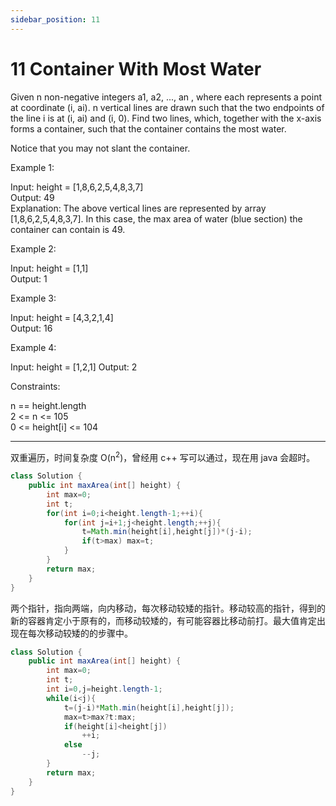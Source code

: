 ```yaml
---
sidebar_position: 11
---
```


# 11 Container With Most Water



Given n non-negative integers a1, a2, ..., an , where each represents a point at coordinate (i, ai). n vertical lines are drawn such that the two endpoints of the line i is at (i, ai) and (i, 0). Find two lines, which, together with the x-axis forms a container, such that the container contains the most water.

Notice that you may not slant the container.

 

Example 1:

Input: height = [1,8,6,2,5,4,8,3,7]  
Output: 49  
Explanation: The above vertical lines are represented by array [1,8,6,2,5,4,8,3,7]. In this case, the max area of water (blue section) the container can contain is 49.

Example 2:

Input: height = [1,1]  
Output: 1  

Example 3:

Input: height = [4,3,2,1,4]  
Output: 16

Example 4:

Input: height = [1,2,1]
Output: 2
 

Constraints:

n == height.length  
2 <= n <= 105  
0 <= height[i] <= 104

---

双重遍历，时间复杂度 O(n<sup>2</sup>)，曾经用 c++ 写可以通过，现在用 java 会超时。
~~~java
class Solution {
    public int maxArea(int[] height) {
        int max=0;
        int t;
        for(int i=0;i<height.length-1;++i){
            for(int j=i+1;j<height.length;++j){
                t=Math.min(height[i],height[j])*(j-i);
                if(t>max) max=t;
            }
        }
        return max;
    }
}
~~~

两个指针，指向两端，向内移动，每次移动较矮的指针。移动较高的指针，得到的新的容器肯定小于原有的，而移动较矮的，有可能容器比移动前打。最大值肯定出现在每次移动较矮的的步骤中。

~~~java
class Solution {
    public int maxArea(int[] height) {
        int max=0;
        int t;
        int i=0,j=height.length-1;
        while(i<j){
            t=(j-i)*Math.min(height[i],height[j]);
            max=t>max?t:max;
            if(height[i]<height[j])
                ++i;
            else
                --j;
        }
        return max;
    }
}
~~~